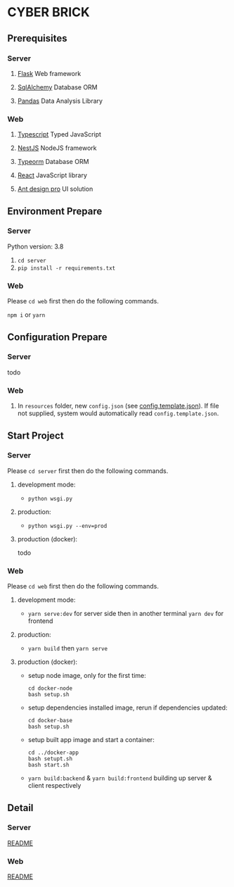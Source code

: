 # CYBER BRICK

## Prerequisites

### Server

1. [Flask](https://palletsprojects.com/p/flask/) Web framework

2. [SqlAlchemy](https://www.sqlalchemy.org/) Database ORM

3. [Pandas](https://pandas.pydata.org/) Data Analysis Library

### Web

1. [Typescript](https://www.typescriptlang.org/) Typed JavaScript

2. [NestJS](https://nestjs.com/) NodeJS framework

3. [Typeorm](https://typeorm.io/) Database ORM

4. [React](https://reactjs.org/) JavaScript library

5. [Ant design pro](https://beta-pro.ant.design/) UI solution

## Environment Prepare

### Server

Python version: 3.8

1. `cd server`
2. `pip install -r requirements.txt`

### Web

Please `cd web` first then do the following commands.

`npm i` or `yarn`

## Configuration Prepare

### Server

todo

### Web

1. In `resources` folder, new `config.json` (see [config.template.json](resources/config.template.json)). 
If file not supplied, system would automatically read `config.template.json`.

## Start Project

### Server

Please `cd server` first then do the following commands.

1. development mode:

    * `python wsgi.py`

2. production:

    * `python wsgi.py --env=prod`

3. production (docker):

    todo

### Web

Please `cd web` first then do the following commands.

1. development mode: 

    * `yarn serve:dev` for server side then in another terminal `yarn dev` for frontend
    
2. production:

    * `yarn build` then `yarn serve`
    
3. production (docker):

    * setup node image, only for the first time:
      ```
      cd docker-node
      bash setup.sh
      ```
    
    * setup dependencies installed image, rerun if dependencies updated:
      ```
      cd docker-base
      bash setup.sh
      ```
      
    * setup built app image and start a container:
      
      ```
      cd ../docker-app
      bash setupt.sh
      bash start.sh
      ```

    * `yarn build:backend` & `yarn build:frontend` building up server & client respectively

## Detail

### Server

[README](server/README.md)

### Web

[README](web/README.md)
